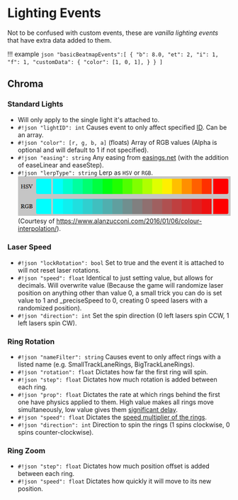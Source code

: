 # Lighting Events

Not to be confused with custom events, these are *vanilla lighting events* that have extra data added to them.

!!! example
    ```json
    "basicBeatmapEvents":[
      {
        "b": 8.0,
        "et": 2,
        "i": 1,
        "f": 1,
        "customData": {
          "color": [1, 0, 1],
        }
      }
    ]
    ```

## Chroma

### Standard Lights
* Will only apply to the single light it's attached to.
* `#!json "lightID": int` Causes event to only affect specified [ID](https://streamable.com/dhs31). Can be an array.
* `#!json "color": [r, g, b, a]` (floats) Array of RGB values (Alpha is optional and will default to 1 if not specified).
* `#!json "easing": string` Any easing from [easings.net](https://easings.net) (with the addition of easeLinear and easeStep).
* `#!json "lerpType": string` Lerp as `HSV` or `RGB`.![colorlerp](/assets/items/ColorLerp.png) (Courtesy of https://www.alanzucconi.com/2016/01/06/colour-interpolation/).
  
### Laser Speed
* `#!json "lockRotation": bool` Set to true and the event it is attached to will not reset laser rotations.
* `#!json "speed": float` Identical to just setting value, but allows for decimals. Will overwrite value (Because the game will randomize laser position on anything other than value 0, a small trick you can do is set value to 1 and _preciseSpeed to 0, creating 0 speed lasers with a randomized position).
* `#!json "direction": int` Set the spin direction (0 left lasers spin CCW, 1 left lasers spin CW).

### Ring Rotation
* `#!json "nameFilter": string` Causes event to only affect rings with a listed name (e.g. SmallTrackLaneRings, BigTrackLaneRings).
* `#!json "rotation": float` Dictates how far the first ring will spin.
* `#!json "step": float` Dictates how much rotation is added between each ring.
* `#!json "prop": float` Dictates the rate at which rings behind the first one have physics applied to them.  High value makes all rings move simultaneously, low value gives them [significant delay](https://streamable.com/vsdr9).
* `#!json "speed": float` Dictates the [speed multiplier of the rings](https://streamable.com/fxlse).
* `#!json "direction": int` Direction to spin the rings (1 spins clockwise, 0 spins counter-clockwise).

### Ring Zoom
* `#!json "step": float` Dictates how much position offset is added between each ring.
* `#!json "speed": float` Dictates how quickly it will move to its new position.
